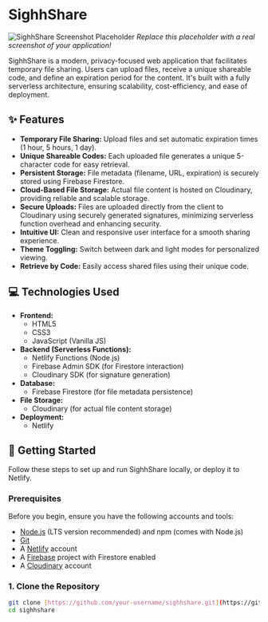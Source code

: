 # SighhShare

![SighhShare Screenshot Placeholder](https://via.placeholder.com/800x400?text=SighhShare+App+Screenshot)
*Replace this placeholder with a real screenshot of your application!*

SighhShare is a modern, privacy-focused web application that facilitates temporary file sharing. Users can upload files, receive a unique shareable code, and define an expiration period for the content. It's built with a fully serverless architecture, ensuring scalability, cost-efficiency, and ease of deployment.

## ✨ Features

* **Temporary File Sharing:** Upload files and set automatic expiration times (1 hour, 5 hours, 1 day).
* **Unique Shareable Codes:** Each uploaded file generates a unique 5-character code for easy retrieval.
* **Persistent Storage:** File metadata (filename, URL, expiration) is securely stored using Firebase Firestore.
* **Cloud-Based File Storage:** Actual file content is hosted on Cloudinary, providing reliable and scalable storage.
* **Secure Uploads:** Files are uploaded directly from the client to Cloudinary using securely generated signatures, minimizing serverless function overhead and enhancing security.
* **Intuitive UI:** Clean and responsive user interface for a smooth sharing experience.
* **Theme Toggling:** Switch between dark and light modes for personalized viewing.
* **Retrieve by Code:** Easily access shared files using their unique code.

## 💻 Technologies Used

* **Frontend:**
    * HTML5
    * CSS3
    * JavaScript (Vanilla JS)
* **Backend (Serverless Functions):**
    * Netlify Functions (Node.js)
    * Firebase Admin SDK (for Firestore interaction)
    * Cloudinary SDK (for signature generation)
* **Database:**
    * Firebase Firestore (for file metadata persistence)
* **File Storage:**
    * Cloudinary (for actual file content storage)
* **Deployment:**
    * Netlify

## 🚀 Getting Started

Follow these steps to set up and run SighhShare locally, or deploy it to Netlify.

### Prerequisites

Before you begin, ensure you have the following accounts and tools:

* [Node.js](https://nodejs.org/) (LTS version recommended) and npm (comes with Node.js)
* [Git](https://git-scm.com/)
* A [Netlify](https://www.netlify.com/) account
* A [Firebase](https://firebase.google.com/) project with Firestore enabled
* A [Cloudinary](https://cloudinary.com/) account

### 1. Clone the Repository

```bash
git clone [https://github.com/your-username/sighhshare.git](https://github.com/your-username/sighhshare.git) # Replace with your actual repo URL
cd sighhshare
